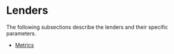 # Lenders

The following subsections describe the lenders and their specific parameters. 

* [Metrics](metrics.md)